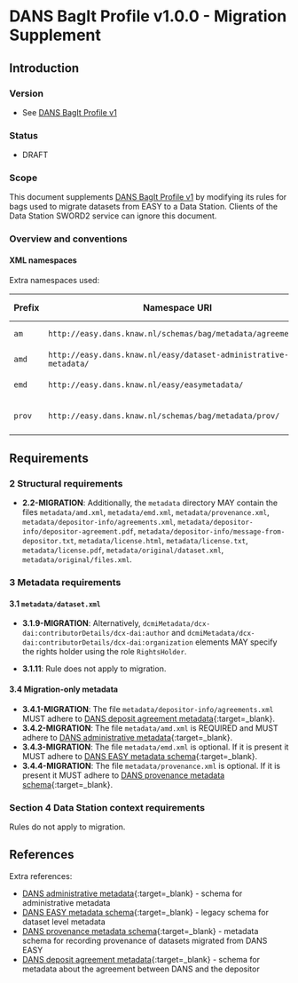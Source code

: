 DANS BagIt Profile v1.0.0 - Migration Supplement
================================================

Introduction
------------

### Version

* See [DANS BagIt Profile v1]

### Status

* DRAFT

### Scope

This document supplements [DANS BagIt Profile v1] by modifying its rules for bags used to migrate datasets from EASY to a Data Station. Clients of the Data
Station SWORD2 service can ignore this document.

### Overview and conventions

#### XML namespaces

Extra namespaces used:

| Prefix | Namespace URI                                                    | Namespace documentation                             |
|--------|------------------------------------------------------------------|-----------------------------------------------------|
| `am`   | `http://easy.dans.knaw.nl/schemas/bag/metadata/agreements/`      | [DANS deposit agreement metadata]{:target=_blank}   |
| `amd`  | `http://easy.dans.knaw.nl/easy/dataset-administrative-metadata/` | [DANS administrative metadata]{:target=_blank}      |              
| `emd`  | `http://easy.dans.knaw.nl/easy/easymetadata/`                    | [DANS EASY metadata schema]{:target=_blank}         |
| `prov` | `http://easy.dans.knaw.nl/schemas/bag/metadata/prov/`            | [DANS provenance metadata schema]{:target=_blank}   |

Requirements
------------

### 2 Structural requirements

* **2.2-MIGRATION**:  Additionally, the `metadata` directory MAY contain the files `metadata/amd.xml`, `metadata/emd.xml`, `metadata/provenance.xml`,
  `metadata/depositor-info/agreements.xml`, `metadata/depositor-info/depositor-agreement.pdf`, `metadata/depositor-info/message-from-depositor.txt`,
  `metadata/license.html`, `metadata/license.txt`, `metadata/license.pdf`, `metadata/original/dataset.xml`, `metadata/original/files.xml`.

### 3 Metadata requirements

#### 3.1 `metadata/dataset.xml`

* **3.1.9-MIGRATION**: Alternatively, `dcmiMetadata/dcx-dai:contributorDetails/dcx-dai:author`
  and `dcmiMetadata/dcx-dai:contributorDetails/dcx-dai:organization` elements MAY specify the rights holder using the role `RightsHolder`.

* **3.1.11**: Rule does not apply to migration.

#### 3.4 Migration-only metadata

* **3.4.1-MIGRATION**: The file `metadata/depositor-info/agreements.xml` MUST adhere to [DANS deposit agreement metadata]{:target=_blank}.
* **3.4.2-MIGRATION**: The file `metadata/amd.xml` is REQUIRED and MUST adhere to [DANS administrative metadata]{:target=_blank}.
* **3.4.3-MIGRATION**: The file `metadata/emd.xml` is optional. If it is present it MUST adhere to [DANS EASY metadata schema]{:target=_blank}.
* **3.4.4-MIGRATION**: The file `metadata/provenance.xml` is optional. If it is present it MUST adhere to [DANS provenance metadata schema]{:target=_blank}.

### Section 4 Data Station context requirements

Rules do not apply to migration.

References
----------

Extra references:

* [DANS administrative metadata]{:target=_blank} - schema for administrative metadata
* [DANS EASY metadata schema]{:target=_blank} - legacy schema for dataset level metadata
* [DANS provenance metadata schema]{:target=_blank} - metadata schema for recording provenance of datasets migrated from
  DANS EASY
* [DANS deposit agreement metadata]{:target=_blank} - schema for metadata about the agreement between DANS and the
  depositor

[DANS BagIt Profile v1]: ./1.0.0.md

[DANS administrative metadata]: https://raw.githubusercontent.com/DANS-KNAW/dans-schema/master/lib/src/main/resources/bag/metadata/amd/amd.xsd

[DANS deposit agreement metadata]: https://raw.githubusercontent.com/DANS-KNAW/dans-schema/master/lib/src/main/resources/bag/metadata/agreements/agreements.xsd

[DANS EASY metadata schema]: https://easy.dans.knaw.nl/schemas/md/emd/emd.xsd

[DANS provenance metadata schema]: https://easy.dans.knaw.nl/schemas/bag/metadata/prov/provenance.xsd
